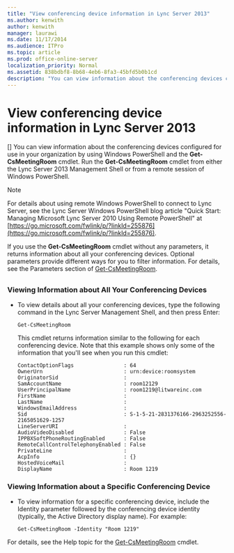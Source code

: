 ```yaml
---
title: "View conferencing device information in Lync Server 2013"
ms.author: kenwith
author: kenwith
manager: laurawi
ms.date: 11/17/2014
ms.audience: ITPro
ms.topic: article
ms.prod: office-online-server
localization_priority: Normal
ms.assetid: 838bdbf8-8b68-4eb6-8fa3-45bfd5b0b1cd
description: "You can view information about the conferencing devices configured for use in your organization by using Windows PowerShell and the Get-CsMeetingRoom cmdlet. Run the Get-CsMeetingRoom cmdlet from either the Lync Server 2013 Management Shell or from a remote session of Windows PowerShell."
---
```


# View conferencing device information in Lync Server 2013
[]
You can view information about the conferencing devices configured for use in your organization by using Windows PowerShell and the **Get-CsMeetingRoom** cmdlet. Run the **Get-CsMeetingRoom** cmdlet from either the Lync Server 2013 Management Shell or from a remote session of Windows PowerShell. 
  
> [!NOTE]
> For details about using remote Windows PowerShell to connect to Lync Server, see the Lync Server Windows PowerShell blog article "Quick Start: Managing Microsoft Lync Server 2010 Using Remote PowerShell" at [https://go.microsoft.com/fwlink/p/?linkId=255876](https://go.microsoft.com/fwlink/p/?linkId=255876). 
  
If you use the **Get-CsMeetingRoom** cmdlet without any parameters, it returns information about all your conferencing devices. Optional parameters provide different ways for you to filter information. For details, see the Parameters section of [Get-CsMeetingRoom](get-csmeetingroom.md).
  
## 

### Viewing Information about All Your Conferencing Devices

- To view details about all your conferencing devices, type the following command in the Lync Server Management Shell, and then press Enter:
    
  ```
  Get-CsMeetingRoom
  ```

    This cmdlet returns information similar to the following for each conferencing device. Note that this example shows only some of the information that you'll see when you run this cmdlet:
    
  ```
  ContactOptionFlags                : 64
  OwnerUrn                          : urn:device:roomsystem
  OriginatorSid                     :
  SamAccountName                    : room12129
  UserPrincipalName                 : room1219@litwareinc.com
  FirstName                         : 
  LastName                          :
  WindowsEmailAddress               :
  Sid                               : S-1-5-21-2831376166-2963252556-2165051629-1257
  LineServerURI                     :
  AudioVideoDisabled                : False
  IPPBXSoftPhoneRoutingEnabled      : False
  RemoteCallControlTelephonyEnabled : False
  PrivateLine                       :
  AcpInfo                           : {}
  HostedVoiceMail                   :
  DisplayName                       : Room 1219
  ```

### Viewing Information about a Specific Conferencing Device

- To view information for a specific conferencing device, include the Identity parameter followed by the conferencing device identity (typically, the Active Directory display name). For example:
    
  ```
  Get-CsMeetingRoom -Identity "Room 1219"
  ```

For details, see the Help topic for the [Get-CsMeetingRoom](get-csmeetingroom.md) cmdlet. 
  

